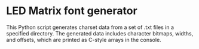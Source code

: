 # LED Matrix font generator

This Python script generates charset data from a set of .txt files in a specified directory. The generated data includes character bitmaps, widths, and offsets, which are printed as C-style arrays in the console.